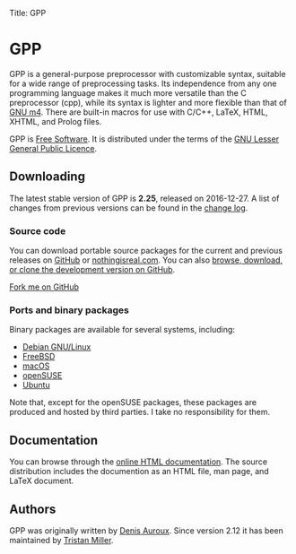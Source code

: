 Title: GPP

# GPP

GPP is a general-purpose preprocessor with customizable syntax, suitable
for a wide range of preprocessing tasks. Its independence from any one
programming language makes it much more versatile than the C
preprocessor (cpp), while its syntax is lighter and more flexible than
that of [GNU m4](https://www.gnu.org/software/m4/). There are built-in
macros for use with C/C++, LaTeX, HTML, XHTML, and Prolog files.

GPP is [Free Software](https://www.gnu.org/philosophy/free-sw.html). It
is distributed under the terms of the [GNU Lesser General Public
Licence](https://www.gnu.org/copyleft/lgpl.html).

Downloading
-----------

The latest stable version of GPP is **2.25**, released on
2016-12-27. A list of changes from previous versions can be found in
the
[change log](https://files.nothingisreal.com/software/gpp/NEWS).

### Source code

You can download portable source packages for the current and previous
releases on [GitHub](https://github.com/logological/gpp/releases)
or [nothingisreal.com](https://files.nothingisreal.com/software/gpp/).
You can
also
[browse, download, or clone the development version on GitHub](https://github.com/logological/gpp/).

<a class="github-fork-ribbon" href="https://github.com/logological/gpp/" title="Fork me on GitHub">Fork me on GitHub</a>

### Ports and binary packages

Binary packages are available for several systems, including:

* [Debian GNU/Linux](http://packages.debian.org/gpp)
* [FreeBSD](http://www.freshports.org/textproc/gpp/)
* [macOS](https://trac.macports.org/browser/trunk/dports/lang/gpp/Portfile)
* [openSUSE](http://download.opensuse.org/repositories/home:/psych0naut/)
* [Ubuntu](http://packages.ubuntu.com/search?keywords=gpp)

Note that, except for the openSUSE packages, these packages are
produced and hosted by third parties. I take no responsibility for
them.

Documentation
-------------

You can browse through the [online HTML
documentation](https://files.nothingisreal.com/software/gpp/gpp.html).
The source distribution includes the documention as an HTML file, man
page, and LaTeX document.

Authors
-------

GPP was originally written by
[Denis Auroux](https://math.berkeley.edu/~auroux/). Since version 2.12
it has been maintained by [Tristan Miller](/).
